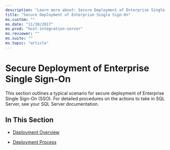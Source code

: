 ```yaml
---
description: "Learn more about: Secure Deployment of Enterprise Single Sign-On"
title: "Secure Deployment of Enterprise Single Sign-On"
ms.custom: ""
ms.date: "11/30/2017"
ms.prod: "host-integration-server"
ms.reviewer: ""
ms.suite: ""
ms.topic: "article"
---
```

# Secure Deployment of Enterprise Single Sign-On
This section outlines a typical scenario for secure deployment of Enterprise Single Sign-On (SSO). For detailed procedures on the actions to take in SQL Server, see your SQL Server documentation.  
  
## In This Section  
  
-   [Deployment Overview](../esso/deployment-overview1.md)  
  
-   [Deployment Process](../esso/deployment-process.md)
